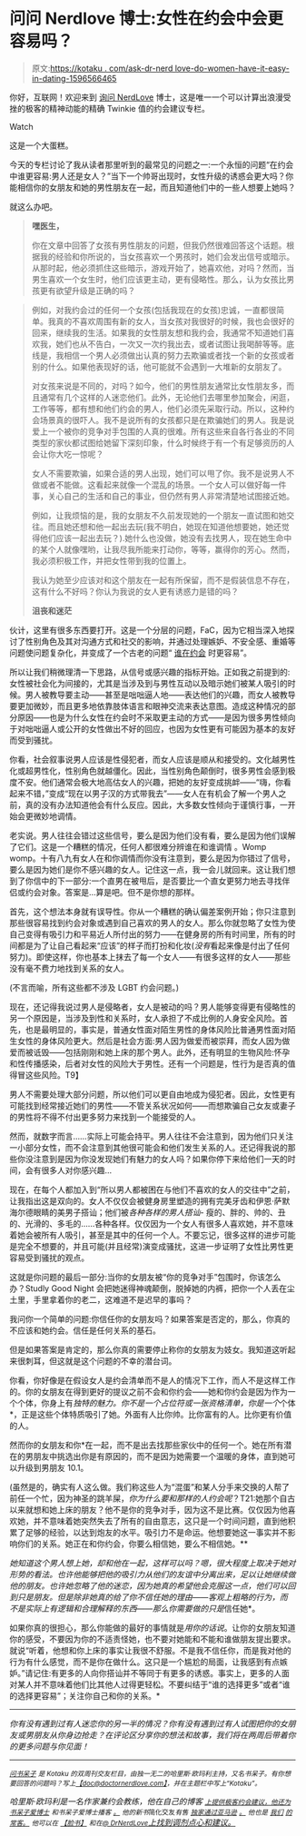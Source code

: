 # 问问 Nerdlove 博士:女性在约会中会更容易吗？

> 原文:[https://kotaku . com/ask-dr-nerd love-do-women-have-it-easy-in-dating-1596566465](https://kotaku.com/ask-dr-nerdlove-do-women-have-it-easier-in-dating-1596566465)

你好，互联网！欢迎来到 [询问 NerdLove](http://kotaku.com/askdrnerdlove) 博士，这是唯一一个可以计算出浪漫受挫的极客的精神动能的精确 Twinkie 值的约会建议专栏。

Watch

这是一个大蛋糕。

今天的专栏讨论了我从读者那里听到的最常见的问题之一:一个永恒的问题“在约会中谁更容易:男人还是女人？”当下一个帅哥出现时，女性升级的诱惑会更大吗？你能相信你的女朋友和她的男性朋友在一起，而且知道他们中的一些人想要上她吗？

就这么办吧。

> **嘿医生，**
> 
> 你在文章中回答了女孩有男性朋友的问题，但我仍然很难回答这个话题。根据我的经验和你所说的，当女孩喜欢一个男孩时，她们会发出信号或暗示。从那时起，他必须抓住这些暗示，游戏开始了，她喜欢他，对吗？然而，当男生喜欢一个女生时，他们应该更主动，更有侵略性。那么，认为女孩比男孩更有欲望升级是正确的吗？

> 例如，对我约会过的任何一个女孩(包括我现在的女孩)忠诚，一直都很简单。我真的不喜欢周围有新的女人，当女孩对我很好的时候，我也会很好的回来，继续我的生活。如果我的女性朋友想和我约会，我通常不知道她们喜欢我，她们也从不告白，一次又一次约我出去，或者试图让我喝醉等等。底线是，我相信一个男人必须做出认真的努力去欺骗或者找一个新的女孩或者别的什么。如果他表现好的话，他可能就不会遇到一大堆新的女朋友了。
> 
> 对女孩来说是不同的，对吗？如今，他们的男性朋友通常比女性朋友多，而且通常有几个这样的人迷恋他们。此外，无论他们去哪里参加聚会，闲逛，工作等等，都有想和他们约会的男人，他们必须先采取行动。所以，这种约会场景真的很吓人。我不是说所有的女孩都只是在欺骗她们的男人。我是说爱上一个被你的竞争对手包围的人真的很难。所有这些来自各行各业的不同类型的家伙都试图给她留下深刻印象，什么时候终于有一个有足够资历的人会让你大吃一惊呢？
> 
> 女人不需要欺骗，如果合适的男人出现，她们可以甩了你。我不是说男人不做或者不能做。这看起来就像一个混乱的场景。一个女人可以做好每一件事，关心自己的生活和自己的事业，但仍然有男人非常清楚地试图接近她。
> 
> 例如，让我烦恼的是，我的女朋友不久前发现她的一个朋友一直试图和她交往。而且她还想和他一起出去玩(我不明白，她现在知道他想要她，她还觉得他们应该一起出去玩？).她什么也没做，她没有去找男人，现在她生命中的某个人就像嘿哟，让我尽我所能来打动你，等等，赢得你的芳心。然而，我必须积极工作，并把女性带到我的位置上。
> 
> 我认为她至少应该对和这个朋友在一起有所保留，而不是假装信息不存在，这有什么不好吗？你认为我说的女人更有诱惑力是错的吗？
> 
> **沮丧和迷茫**

伙计，这里有很多东西要打开。这是一个分层的问题，FaC，因为它相当深入地探讨了性别角色及其对沟通方式和社交的影响，并通过处理嫉妒、不安全感、重婚等问题使问题复杂化，并变成了一个古老的问题“ [谁在约会](http://www.doctornerdlove.com/2012/08/power-in-dating/) 时更容易”。

所以让我们稍微理清一下思路，从信号或感兴趣的指标开始。正如我之前提到的:女性被社会化为间接的，尤其是当涉及到与男性互动以及暗示她们被某人吸引的时候。男人被教导要主动——甚至是咄咄逼人地——表达他们的兴趣，而女人被教导要更加微妙，而且更多地依靠肢体语言和眼神交流来表达意图。造成这种情况的部分原因——也是为什么女性在约会时不采取更主动的方式——是因为很多男性倾向于对咄咄逼人或公开的女性做出不好的回应，也因为女性更有可能因为基本的友好而受到骚扰。

你看，社会叙事说男人应该是性侵犯者，而女人应该是顺从和接受的。文化越男性化或超男性化，性别角色就越僵化。因此，当性别角色颠倒时，很多男性会感到极度不安。他们通常会极大地高估女人的兴趣，把她的友好变成挑衅——“嗨，你看起来不错，”变成“现在以男子汉的方式带我去”——女人在有机会了解一个男人之前，真的没有办法知道他会有什么反应。因此，大多数女性倾向于谨慎行事，一开始会更微妙地调情。

老实说。男人往往会错过这些信号，要么是因为他们没有看，要么是因为他们误解了它们。这是一个糟糕的情况，任何人都很难分辨谁在和谁调情 。Womp womp。十有八九有女人在和你调情而你没有注意到，要么是因为你错过了信号，要么是因为她们是你不感兴趣的女人。记住这一点，我一会儿就回来。这让我们想到了你信中的下一部分:一个直男在被甩后，是否要比一个直女更努力地去寻找伴侣或约会对象。答案是…算是吧。但不是你想的那样。

首先，这个想法本身就有误导性。你从一个糟糕的确认偏差案例开始；你只注意到那些很容易找到约会对象或遇到自己喜欢的男人的女人。那么你就忽略了女性为使自己变得有吸引力和平易近人所付出的努力——在健身房的所有时间里，所有的时间都是为了让自己看起来“应该”的样子而打扮和化妆(*没有*看起来像是付出了任何努力)。即使这样，你也基本上抹去了每一个女人——有很多这样的女人——那些没有毫不费力地找到关系的女人。

(不言而喻，所有这些都不涉及 LGBT 约会问题。)

现在，还记得我说过男人是侵略者，女人是被动的吗？男人能够变得更有侵略性的另一个原因是，当涉及到性和关系时，女人承担了不成比例的人身安全风险。首先，也是最明显的，事实是，普通女性面对陌生男性的身体风险比普通男性面对陌生女性的身体风险更大。然后是社会方面:男人因为做爱而被崇拜，而女人因为做爱而被诋毁——包括刚刚和她上床的那个男人。此外，还有明显的生物风险:怀孕和性传播感染，后者对女性的风险大于男性。还有一个问题是，性行为是否真的值得冒这些风险。T9】

男人不需要处理大部分问题，所以他们可以更自由地成为侵犯者。因此，女性更有可能找到经常接近她们的男性——不管关系状况如何——而想欺骗自己女友或妻子的男性将不得不付出更多努力来找到一个能接受的人。

然而，就数字而言……实际上可能会持平。男人往往不会注意到，因为他们只关注一小部分女性，而不会注意到其他很可能会和他们发生关系的人。还记得我说的那些你没注意到是因为你没发现她们有魅力的女人吗？如果你停下来给他们一天的时间，会有很多人对你感兴趣...

现在，在每个人都加入到“所以男人都被困在与他们不喜欢的女人的交往中”之前，让我指出这是双向的。女人不仅仅会被健身房里塑造的拥有完美牙齿和伊恩·萨默海尔德眼睛的美男子搭讪；他们被*各种各样的男人搭讪-* 瘦的、胖的、帅的、丑的、光滑的、多毛的……各种各样。仅仅因为一个女人有很多人喜欢她，并不意味着她会被所有人吸引，甚至是其中的任何一个人。不要忘记，很多这样的进步可能是完全不想要的，并且可能(并且经常)演变成骚扰，这进一步证明了女性比男性更容易受到骚扰的观点。

这就是你问题的最后一部分:当你的女朋友被“你的竞争对手”包围时，你该怎么办？Studly Good Night 会把她迷得神魂颠倒，脱掉她的内裤，把你一个人丢在尘土里，手里拿着你的老二，这难道不是迟早的事吗？

我问你一个简单的问题:你信任你的女朋友吗？如果答案是否定的，那么，你真的不应该和她约会。信任是任何关系的基石。

但是如果答案是肯定的，那么你真的需要停止称你的女朋友为妓女。我知道这听起来很刺耳，但这就是这个问题的不幸的潜台词。

你看，你好像是在假设女人是约会清单而不是人的情况下工作，而人不是这样工作的。你的女朋友在得到更好的提议之前不会和你约会——她和你约会是因为作为一个个体，你身上有*独特的魅力。你不是一个占位符或一张资格清单，你是一个*个体*，正是这些个体特质吸引了她。外面有人比你帅。比你富有的人。比你更有价值的人。

然而你的女朋友和你*在一起，而不是出去找那些家伙中的任何一个。她在所有潜在的男朋友中挑选出你是有原因的，而不是因为她需要一个温暖的身体，直到她可以升级到男朋友 10.1。

(虽然是的，确实有人这么做。我们称这些人为“混蛋”和某人分手来交换的人帮了前任一个忙，因为神圣的跳羊屎，*你为什么要和那样的人约会呢*？T21:她那个自古以来就想和她上床的朋友？他不是你的竞争对手，因为这不是比赛。仅仅因为他喜欢她，并不意味着她突然失去了所有的自由意志，这只是一个时间问题，直到他积累了足够的经验，以达到炮友的水平。吸引力不是命运。他想要她这一事实并不影响你们的关系。她正在和你约会，你要么相信她，要么不相信她。**

*她知道这个男人想上她，却和他在一起，这样可以吗？嗯，很大程度上取决于她对形势的看法。也许他能够把他的吸引力从他们的友谊中分离出来，足以让她继续做他的朋友。也许她忽略了他的迷恋，因为她真的希望他会克服这一点，他们可以回到只是朋友。但是除非她真的给了你不信任她的理由——客观上粗略的行为，而不是实际上有逻辑和合理解释的东西——那么你需要做的只是*信任她*。

如果你真的很担心，那么你能做的最好的事情就是*用你的话说*。让你的女朋友知道你的感受，不要因为你的不适责怪她，也不要对她能和不能和谁做朋友提出要求。就说“听着，他想和你上床的事实让我很不舒服。不是我不信任你，而是我对他的行为有什么感觉，而不是你在做什么。这只是一个尴尬的局面，让我感到有点嫉妒。”请记住:有更多的人向你搭讪并不等同于有更多的诱惑。事实上，更多的人面对某人并不意味着他们比其他人过得更轻松。不要纠结于“谁的选择更多”或者“谁的选择更容易”；关注你自己和你的关系。*

* * *

*你有没有遇到过有人迷恋你的另一半的情况？你有没有遇到过有人试图把你的女朋友或男朋友从你身边抢走？在评论区分享你的想法和故事，我们将在两周后带着你的更多问题与你见面！*

* * *

*[<small>问书呆子</small>](http://kotaku.com/askdrnerdlove) <small>是 *Kotaku* 的双周刊交友栏目，由独一无二的哈里斯·欧玛利主持，又名书呆子。有你想要回答的问题吗？写上</small>[<small>【doc@doctornerdlove.com】</small>](mailto:doc@doctornerdlove.com)<small>，并在主题栏中写上“Kotaku”。</small>*

*哈里斯·欧玛利是一名作家兼约会教练，他在自己的博客 [<small>上提供极客约会建议，他还为书呆子爱博士</small>](http://www.doctornerdlove.com/) <small>和书呆子爱博士播客</small> [<small>。</small>](https://kotaku.com/ask-dr-nerdlove-how-do-i-ask-out-the-gamestop-girl-1543136621) <small>他的新书*简化交友*有售</small> [<small>独家通过亚马逊</small>](http://bit.ly/simplifieddating) [<small>。</small>](http://kotaku.com/ask-dr-nerdlove-how-do-i-become-boyfriend-material-1553033898) <small>他也是</small> [<small>我们</small>](http://oneofus.net/) [<small>的常客。</small>](http://kotaku.com/ask-dr-nerdlove-i-cant-get-over-an-affair-with-my-mar-1573528327) <small>他可以在</small> [<small>【脸书】</small>](http://facebook.com/DrNerdLove) <small>和在</small>[<small>@ DrNerdLove</small>](http://twitter.com/DrNerdLove)[上找到调剂点心和建议。](http://kotaku.com/ask-dr-nerdlove-im-in-love-with-my-best-friends-sist-1589934350)*